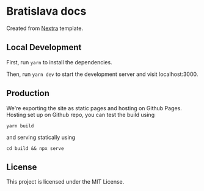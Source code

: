 # Bratislava docs

Created from [Nextra](https://nextra.site) template.

## Local Development

First, run `yarn` to install the dependencies.

Then, run `yarn dev` to start the development server and visit localhost:3000.

## Production

We're exporting the site as static pages and hosting on Github Pages. Hosting set up on Github repo, you can test the build using

```
yarn build
```

and serving statically using

```
cd build && npx serve
```

## License

This project is licensed under the MIT License.
